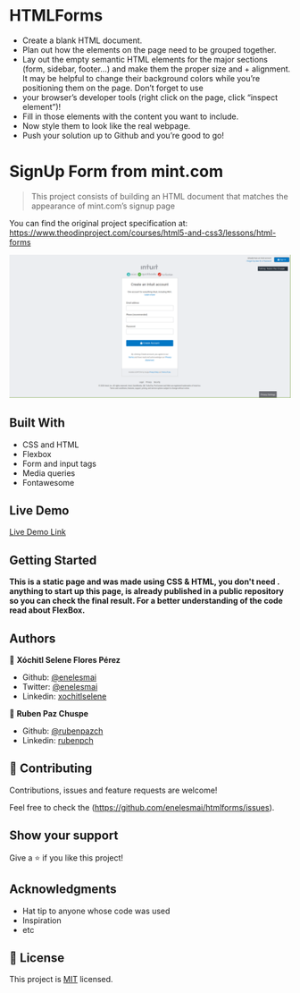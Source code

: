 # HTMLForms
+ Create a blank HTML document.
+ Plan out how the elements on the page need to be grouped together.
+ Lay out the empty semantic HTML elements for the major sections (form, sidebar, footer…) and make them the proper size and + alignment. It may be helpful to change their background colors while you’re positioning them on the page. Don’t forget to use 
+ your browser’s developer tools (right click on the page, click “inspect element”)!
+ Fill in those elements with the content you want to include.
+ Now style them to look like the real webpage.
+ Push your solution up to Github and you’re good to go!

# SignUp Form from mint.com

> This project consists of building an HTML document that matches the appearance of mint.com’s signup page

You can find the original project specification at: https://www.theodinproject.com/courses/html5-and-css3/lessons/html-forms

![screenshot](./img/screem-site.png)

## Built With

- CSS and HTML
- Flexbox
- Form and input tags
- Media queries
- Fontawesome

## Live Demo

[Live Demo Link](https://rawcdn.githack.com/enelesmai/HTMLForms/71d392b1e96e38074c4e29a6c84f5d15fcab9680/index.html)


## Getting Started

**This is a static page and was made using  CSS & HTML, you don't need .**
**anything to start up this page, is already published in a public repository so you can check the final result. For a better understanding of the code read about FlexBox.**


## Authors

👤 **Xóchitl Selene Flores Pérez**

- Github: [@enelesmai](https://github.com/enelesmai)
- Twitter: [@enelesmai](https://twitter.com/enelesmai)
- Linkedin: [xochitlselene](https://linkedin.com/in/xochitlselene)

👤 **Ruben Paz Chuspe**

- Github: [@rubenpazch](https://github.com/rubenpazch)
- Linkedin: [rubenpch](https://www.linkedin.com/in/rubenpch/)

## 🤝 Contributing

Contributions, issues and feature requests are welcome!

Feel free to check the (https://github.com/enelesmai/htmlforms/issues).

## Show your support

Give a ⭐️ if you like this project!

## Acknowledgments

- Hat tip to anyone whose code was used
- Inspiration
- etc

## 📝 License

This project is [MIT](lic.url) licensed.
